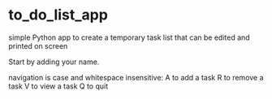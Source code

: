 # to_do_list_app
simple Python app to create a temporary task list that can be edited and printed on screen

Start by adding your name.

navigation is case and whitespace insensitive:
A to add a task
R to remove a task
V to view a task
Q to quit
